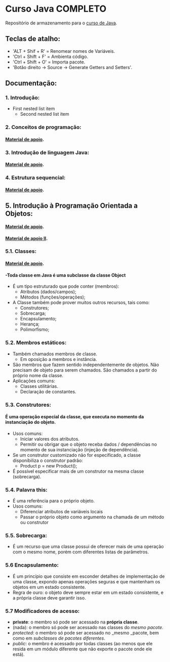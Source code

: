 # Curso Java COMPLETO
Repositório de armazenamento para o [curso de Java](https://www.udemy.com/course/java-curso-completo/).

## Teclas de atalho:
  - 'ALT + Shif + R' = Renomear nomes de Variáveis.
  - 'Ctrl + Shift + F' = Ambienta código.
  - 'Ctrl + Shift + O' = Importa pacote.
  - 'Botão direito -> Source -> Generate Getters and Setters'.

## Documentação:
### 1. Introdução:
  - First nested list item
    - Second nested list item
    
### 2. Conceitos de programação:
  #### [Material de apoio](https://github.com/alissonpospor/JAVA/blob/master/material-de-apoio-do-curso/02-conceitos-de-programacao.pdf). 

### 3. Introdução de linguagem Java:
  #### [Material de apoio](https://github.com/alissonpospor/JAVA/blob/master/material-de-apoio-do-curso/03-introducao-linguagem-java.pdf).
   
### 4. Estrutura sequencial:
  #### [Material de apoio](https://github.com/alissonpospor/JAVA/blob/master/material-de-apoio-do-curso/04-estrutura-sequencial.pdf).
  
## 5. Introdução à Programação Orientada a Objetos:
  #### [Material de apoio](https://github.com/alissonpospor/JAVA/blob/master/material-de-apoio-do-curso/08-classes-atributos-membros-staticos.pdf).
  #### [Material de apoio II](https://github.com/alissonpospor/JAVA/blob/master/material-de-apoio-do-curso/09-construtores-this-sobrecarga-encapsulamento.pdf).

###   5.1. Classes:
  #### [Material de apoio](https://github.com/alissonpospor/JAVA/blob/master/material-de-apoio-do-curso/05-estrutura-condicional.pdf).
  ####  -Toda classe em Java é uma subclasse da classe Object
  - É um tipo estruturado que pode conter (membros):
    - Atributos (dados/campos);
    - Métodos (funções/operações);
  - A Classe também pode prover muitos outros recursos, tais como:
    - Construtores;
    - Sobrecarga;
    - Encapsulamento;
    - Herança;
    - Polimorfismo;
    
###   5.2. Membros estáticos:
  - Também chamados membros de classe.
    - Em oposição a membros e instância.
  - São membros que fazem sentido independentemente de objetos. Não precisam de objeto para serem chamados. São chamados a partir do próprio nome da classe.
  - Aplicações comuns:
    - Classes utilitárias.
    - Declaração de constantes.
    
### 5.3. Construtores:
#### É uma operação especial da classe, que executa no momento da instanciação do objeto.
  - Usos comuns:
    - Iniciar valores dos atributos.
    - Permitir ou obrigar que o objeto receba dados / dependências no momento de sua instanciação (injeção de dependência).
  - Se um construtor customizado não for especificado, a classe disponibiliza o construtor padrão:
    - Product p = new Product();
  - É possível especificar mais de um construtor na mesma classe (sobrecarga).
  
### 5.4. Palavra this:
  - É uma referência para o próprio objeto.
  - Usos comuns:
    - Diferenciar atributos de variáveis locais
    - Passar o próprio objeto como argumento na chamada de um método ou construtor
    
### 5.5. Sobrecarga:
  - É um recurso que uma classe possui de oferecer mais de uma operação com o mesmo nome, porém com diferentes listas de parâmetros.
  
### 5.6 Encapsulamento:
  - É um princípio que consiste em esconder detalhes de implementação de uma classe, expondo apenas operações seguras e que mantenham os objetos em um estado consistente.
  - Regra de ouro: o objeto deve sempre estar em um estado consistente, e a própria classe deve garantir isso.

### 5.7 Modificadores de acesso:
  - **private**: o membro só pode ser acessado na **própria classe**.
  - (nada): o membro só pode ser acessado nas classes do _mesmo_ _pacote_.
  - _protected_: o membro só pode ser acessado no _mesmo _pacote, bem como em _subclasses_ _de_ _pacotes_ _diferentes_.
  - _public_: o membro é acessado por todas classes (ao menos que ele resida em um módulo diferente que não exporte o pacote onde ele está).